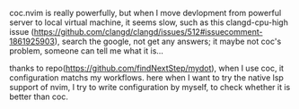 coc.nvim is really powerfully, but when I move devlopment from powerful server to local virtual machine, it seems
slow, such as this clangd-cpu-high issue (https://github.com/clangd/clangd/issues/512#issuecomment-1861925903), search
the google, not get any answers; it maybe not coc's problem, someone can tell me what it is...

thanks to repo(https://github.com/findNextStep/mydot), when I use coc, it configuration matchs my workflows. here when 
I want to try the native lsp support of nvim, I try to write configuration by myself, to check whether it is better than coc.
